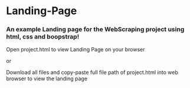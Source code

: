 # Landing-Page

### An example Landing page for the WebScraping project using html, css and boopstrap!

Open project.html to view Landing Page on your browser

or

Download all files and copy-paste full file path of project.html into web browser to view the landing page
